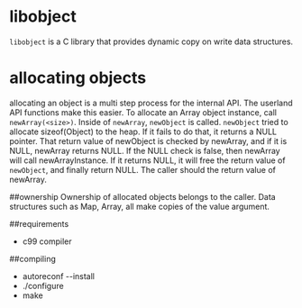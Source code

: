# libobject
`libobject` is a C library that provides dynamic copy on write data structures.

# allocating objects
allocating an object is a multi step process for the internal API. The userland
API functions make this easier.
To allocate an Array object instance, call `newArray(<size>)`.
Inside of `newArray`, `newObject` is called. `newObject` tried to allocate 
sizeof(Object) to the heap. If it fails to do that, it returns a NULL pointer.
That return value of newObject is checked by newArray, and if it is NULL, newArray
returns NULL. If the NULL check is false, then newArray will call newArrayInstance. 
If it returns NULL, it will free the return value of `newObject`, and finally
return NULL. The caller should the return value of newArray.

##ownership
Ownership of allocated objects belongs to the caller. Data structures such as Map, Array, all make copies
of the value argument.

##requirements
- c99 compiler

##compiling
- autoreconf --install
- ./configure
- make
